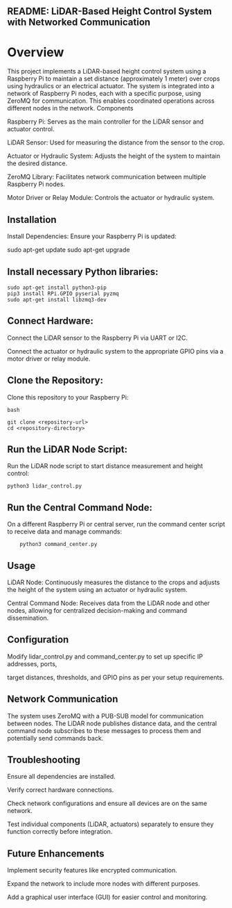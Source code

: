 ## README: LiDAR-Based Height Control System with Networked Communication
# Overview

This project implements a LiDAR-based height control system using a Raspberry Pi to maintain a set distance (approximately 1 meter) over crops using hydraulics or an electrical actuator. The system is integrated into a network of Raspberry Pi nodes, each with a specific purpose, using ZeroMQ for communication. This enables coordinated operations across different nodes in the network.
Components

Raspberry Pi: Serves as the main controller for the LiDAR sensor and actuator control.

LiDAR Sensor: Used for measuring the distance from the sensor to the crop.

Actuator or Hydraulic System: Adjusts the height of the system to maintain the desired distance.

ZeroMQ Library: Facilitates network communication between multiple Raspberry Pi nodes.

Motor Driver or Relay Module: Controls the actuator or hydraulic system.

## Installation

Install Dependencies:
Ensure your Raspberry Pi is updated:

   

sudo apt-get update
sudo apt-get upgrade

## Install necessary Python libraries:



    sudo apt-get install python3-pip
    pip3 install RPi.GPIO pyserial pyzmq
    sudo apt-get install libzmq3-dev

## Connect Hardware:

Connect the LiDAR sensor to the Raspberry Pi via UART or I2C.
    
Connect the actuator or hydraulic system to the appropriate GPIO pins via a motor driver or relay module.

## Clone the Repository:

Clone this repository to your Raspberry Pi:

    bash

    git clone <repository-url>
    cd <repository-directory>

## Run the LiDAR Node Script:

 Run the LiDAR node script to start distance measurement and height control:



    python3 lidar_control.py

## Run the Central Command Node:

 On a different Raspberry Pi or central server, run the command center script to receive data and manage commands:

   

        python3 command_center.py

## Usage

LiDAR Node: Continuously measures the distance to the crops and adjusts the height of the system using an actuator or hydraulic system.

Central Command Node: Receives data from the LiDAR node and other nodes, allowing for centralized decision-making and command dissemination.

## Configuration

Modify lidar_control.py and command_center.py to set up specific IP addresses, ports, 

target distances, thresholds, and GPIO pins as per your setup requirements.

## Network Communication

The system uses ZeroMQ with a PUB-SUB model for communication between nodes. The LiDAR node publishes distance data, and the central command node subscribes to these messages to process them and potentially send commands back.

## Troubleshooting

Ensure all dependencies are installed.

Verify correct hardware connections.

Check network configurations and ensure all devices are on the same network.

Test individual components (LiDAR, actuators) separately to ensure they function correctly before integration.

## Future Enhancements

Implement security features like encrypted communication.

Expand the network to include more nodes with different purposes.

Add a graphical user interface (GUI) for easier control and monitoring.